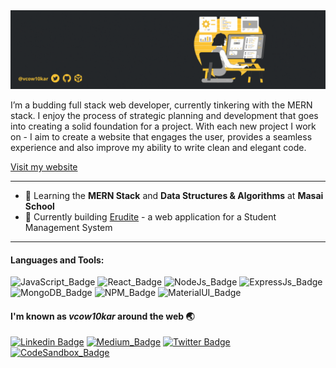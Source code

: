 <img src = "/src/gifs/header-file-yellow.gif"/>


I’m a budding full stack web developer, currently tinkering with the MERN stack. I enjoy the process of strategic planning and development that goes into creating a solid foundation for a project. 
With each new project I work on - I aim to create a website that engages the user, provides a seamless experience and also improve my ability to write clean and elegant code.


<a href="https://vaishnavi-kawthankar.vercel.app/" target="_blank" rel="noopener noreferrer" >
    Visit my website
</a>

<hr/>

<!-- - 🎯 Full Stack Web Developer -->
- 🌱 Learning the **MERN Stack** and **Data Structures & Algorithms** at **Masai School**
- :bow_and_arrow: Currently building [Erudite](https://github.com/vcow10kar/erudite-client) - a web application for a Student Management System

<hr/>

#### Languages and Tools:
![JavaScript_Badge](https://img.shields.io/badge/JavaScript-323330?style=for-the-badge&logo=javascript&logoColor=F7DF1E)
![React_Badge](https://img.shields.io/badge/React-20232A?style=for-the-badge&logo=react&logoColor=61DAFB)
![NodeJs_Badge](https://img.shields.io/badge/Node.js-339933?style=for-the-badge&logo=nodedotjs&logoColor=white)
![ExpressJs_Badge](https://img.shields.io/badge/Express.js-000000?style=for-the-badge&logo=express&logoColor=white)
![MongoDB_Badge](https://img.shields.io/badge/MongoDB-4EA94B?style=for-the-badge&logo=mongodb&logoColor=white)
![NPM_Badge](https://img.shields.io/badge/npm-CB3837?style=for-the-badge&logo=npm&logoColor=white)
![MaterialUI_Badge](https://img.shields.io/badge/Material--UI-0081CB?style=for-the-badge&logo=material-ui&logoColor=white)
<!-- ![Redis_Badge](https://img.shields.io/badge/redis-%23DD0031.svg?&style=for-the-badge&logo=redis&logoColor=white) -->
<!-- ![TailwindCSS_Badge](https://img.shields.io/badge/Tailwind_CSS-38B2AC?style=for-the-badge&logo=tailwind-css&logoColor=white) -->
<!-- ![StyledComponents_Badge](https://img.shields.io/badge/styled--components-DB7093?style=for-the-badge&logo=styled-components&logoColor=white) -->

<!-- ### Featured Repositories:
[![Readme Card](https://github-readme-stats.vercel.app/api/pin/?username=vcow10kar&repo=seekho-project&theme=github_dark&hide_border=false&show_owner=true)](https://github.com/vcow10kar/seekho-project) 
[![Readme Card](https://github-readme-stats.vercel.app/api/pin/?username=akhilsdeportfolio&repo=construct_week_2&theme=github_dark&hide_border=false&show_owner=true)](https://github.com/akhilsdeportfolio/construct_week_2) -->

<!-- ### GitHub Stats:
![stats](https://github-readme-streak-stats.herokuapp.com/?user=vcow10kar&theme=tokyonight_duo&hide_border=true&bg_color=0D1117") -->

#### I'm known as _vcow10kar_ around the web 🌏
[![Linkedin Badge](https://img.shields.io/badge/LinkedIn-0077B5?style=for-the-badge&logo=linkedin&logoColor=white)](https://www.linkedin.com/in/vaishnavi-kawthankar/)
[![Medium_Badge](https://img.shields.io/badge/Medium-12100E?style=for-the-badge&logo=medium&logoColor=white)](https://medium.com/@vcow10kar) 
[![Twitter Badge](https://img.shields.io/badge/Twitter-1DA1F2?style=for-the-badge&logo=twitter&logoColor=white)](https://twitter.com/vcow10kar) 
[![CodeSandbox_Badge](https://img.shields.io/badge/Codesandbox-000000?style=for-the-badge&logo=CodeSandbox&logoColor=white)](https://codesandbox.io/u/vcow10kar)

